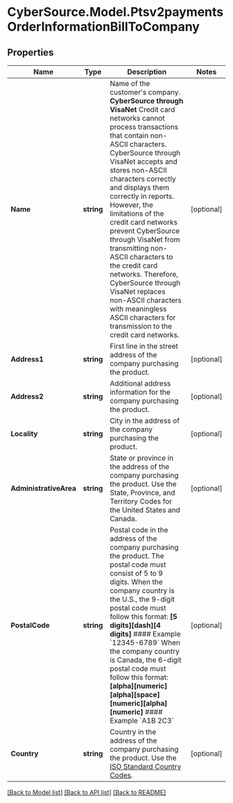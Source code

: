 # CyberSource.Model.Ptsv2paymentsOrderInformationBillToCompany
## Properties

Name | Type | Description | Notes
------------ | ------------- | ------------- | -------------
**Name** | **string** | Name of the customer&#39;s company.  **CyberSource through VisaNet** Credit card networks cannot process transactions that contain non-ASCII characters. CyberSource through VisaNet accepts and stores non-ASCII characters correctly and displays them correctly in reports. However, the limitations of the credit card networks prevent CyberSource through VisaNet from transmitting non-ASCII characters to the credit card networks. Therefore, CyberSource through VisaNet replaces non-ASCII characters with meaningless ASCII characters for transmission to the credit card networks.  | [optional] 
**Address1** | **string** | First line in the street address of the company purchasing the product. | [optional] 
**Address2** | **string** | Additional address information for the company purchasing the product. | [optional] 
**Locality** | **string** | City in the address of the company purchasing the product. | [optional] 
**AdministrativeArea** | **string** | State or province in the address of the company purchasing the product. Use the State, Province, and Territory Codes for the United States and Canada.  | [optional] 
**PostalCode** | **string** | Postal code in the address of the company purchasing the product. The postal code must consist of 5 to 9 digits.  When the company country is the U.S., the 9-digit postal code must follow this format: **[5 digits][dash][4 digits]** #### Example &#x60;12345-6789&#x60;  When the company country is Canada, the 6-digit postal code must follow this format: **[alpha][numeric][alpha][space][numeric][alpha][numeric]** #### Example &#x60;A1B 2C3&#x60;  | [optional] 
**Country** | **string** | Country in the address of the company purchasing the product. Use the [ISO Standard Country Codes](https://developer.cybersource.com/library/documentation/sbc/quickref/countries_alpha_list.pdf).  | [optional] 

[[Back to Model list]](../README.md#documentation-for-models) [[Back to API list]](../README.md#documentation-for-api-endpoints) [[Back to README]](../README.md)

